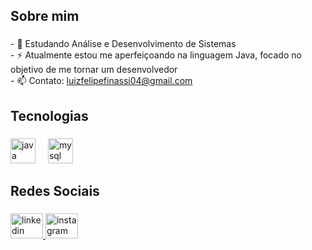 <h2 align="left">Sobre mim</h2>

###

<p align="left">- 🌱 Estudando Análise e Desenvolvimento de Sistemas<br>- ⚡ Atualmente estou me aperfeiçoando na linguagem Java, focado no objetivo de me tornar um desenvolvedor<br>- 📫 Contato: <a href="luizfelipefinassi04@gmail.com">luizfelipefinassi04@gmail.com<a/></p>

###

<h2 align="left">Tecnologias</h2>

###

<div align="left">
  <img src="https://skillicons.dev/icons?i=java" height="40" alt="java logo"  />
  <img width="12" />
  <img src="https://skillicons.dev/icons?i=mysql" height="40" alt="mysql logo"  />
</div>

###

<h2 align="left">Redes Sociais</h2>

###

<div align="left">
  <a href="https://www.linkedin.com/in/luiz-felipe-finassi-42030828a/" target="_blank">
    <img src="https://raw.githubusercontent.com/maurodesouza/profile-readme-generator/master/src/assets/icons/social/linkedin/default.svg" width="52" height="40" alt="linkedin logo"  />
  </a>
  <a href="https://www.instagram.com/luizfelipefinassi/" target="_blank">
    <img src="https://raw.githubusercontent.com/maurodesouza/profile-readme-generator/master/src/assets/icons/social/instagram/default.svg" width="52" height="40" alt="instagram logo"  />
  </a>
</div>

###
